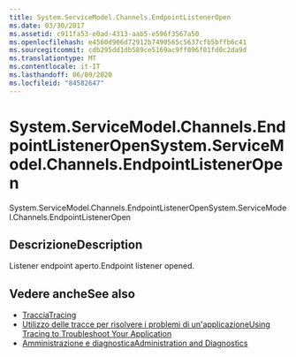 ```yaml
---
title: System.ServiceModel.Channels.EndpointListenerOpen
ms.date: 03/30/2017
ms.assetid: c911fa53-e0ad-4313-aab5-e596f3567a50
ms.openlocfilehash: e4560d906d72912b7490565c5637cfb5bffb6c41
ms.sourcegitcommit: cdb295dd1db589ce5169ac9ff096f01fd0c2da9d
ms.translationtype: MT
ms.contentlocale: it-IT
ms.lasthandoff: 06/09/2020
ms.locfileid: "84582647"
---
```

# <a name="systemservicemodelchannelsendpointlisteneropen"></a><span data-ttu-id="e41f6-102">System.ServiceModel.Channels.EndpointListenerOpen</span><span class="sxs-lookup"><span data-stu-id="e41f6-102">System.ServiceModel.Channels.EndpointListenerOpen</span></span>
<span data-ttu-id="e41f6-103">System.ServiceModel.Channels.EndpointListenerOpen</span><span class="sxs-lookup"><span data-stu-id="e41f6-103">System.ServiceModel.Channels.EndpointListenerOpen</span></span>  
  
## <a name="description"></a><span data-ttu-id="e41f6-104">Descrizione</span><span class="sxs-lookup"><span data-stu-id="e41f6-104">Description</span></span>  
 <span data-ttu-id="e41f6-105">Listener endpoint aperto.</span><span class="sxs-lookup"><span data-stu-id="e41f6-105">Endpoint listener opened.</span></span>  
  
## <a name="see-also"></a><span data-ttu-id="e41f6-106">Vedere anche</span><span class="sxs-lookup"><span data-stu-id="e41f6-106">See also</span></span>

- [<span data-ttu-id="e41f6-107">Traccia</span><span class="sxs-lookup"><span data-stu-id="e41f6-107">Tracing</span></span>](index.md)
- [<span data-ttu-id="e41f6-108">Utilizzo delle tracce per risolvere i problemi di un'applicazione</span><span class="sxs-lookup"><span data-stu-id="e41f6-108">Using Tracing to Troubleshoot Your Application</span></span>](using-tracing-to-troubleshoot-your-application.md)
- [<span data-ttu-id="e41f6-109">Amministrazione e diagnostica</span><span class="sxs-lookup"><span data-stu-id="e41f6-109">Administration and Diagnostics</span></span>](../index.md)

